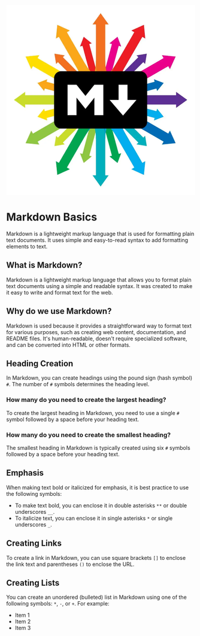 
![Alt text](choose-markdown.jpg)

# Markdown Basics
Markdown is a lightweight markup language that is used for formatting plain text documents. It uses simple and easy-to-read syntax to add formatting elements to text.

## What is Markdown?

Markdown is a lightweight markup language that allows you to format plain text documents using a simple and readable syntax. It was created to make it easy to write and format text for the web.

## Why do we use Markdown?

Markdown is used because it provides a straightforward way to format text for various purposes, such as creating web content, documentation, and README files. It's human-readable, doesn't require specialized software, and can be converted into HTML or other formats.

## Heading Creation

In Markdown, you can create headings using the pound sign (hash symbol) `#`. The number of `#` symbols determines the heading level.

### How many do you need to create the largest heading?

To create the largest heading in Markdown, you need to use a single `#` symbol followed by a space before your heading text.

### How many do you need to create the smallest heading?

The smallest heading in Markdown is typically created using six `#` symbols followed by a space before your heading text.

## Emphasis

When making text bold or italicized for emphasis, it is best practice to use the following symbols:

- To make text bold, you can enclose it in double asterisks `**` or double underscores `__`.
- To italicize text, you can enclose it in single asterisks `*` or single underscores `_`.

## Creating Links

To create a link in Markdown, you can use square brackets `[]` to enclose the link text and parentheses `()` to enclose the URL.

## Creating Lists

You can create an unordered (bulleted) list in Markdown using one of the following symbols: `*`, `-`, or `+`. For example:

- Item 1
- Item 2
- Item 3

